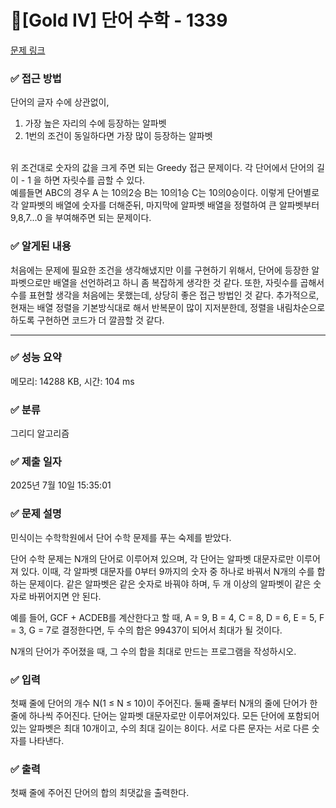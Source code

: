 # 📁[Gold IV] 단어 수학 - 1339 

[문제 링크](https://www.acmicpc.net/problem/1339) 

### ✅ 접근 방법
단어의 글자 수에 상관없이, 
1) 가장 높은 자리의 수에 등장하는 알파벳
2) 1번의 조건이 동일하다면 가장 많이 등장하는 알파벳<br><br>

위 조건대로 숫자의 값을 크게 주면 되는 Greedy 접근 문제이다. 각 단어에서 단어의 길이 - 1 을 하면 자릿수를 곱할 수 있다. <br>예를들면 ABC의 경우 A 는 10의2승 B는 10의1승 C는 10의0승이다.
이렇게 단어별로 각 알파벳의 배열에 숫자를 더해준뒤, 마지막에 알파벳 배열을 정렬하여 큰 알파벳부터 9,8,7...0 을 부여해주면 되는 문제이다.

### ✅  알게된 내용
처음에는 문제에 필요한 조건을 생각해냈지만 이를 구현하기 위해서, 단어에 등장한 알파벳으로만 배열을 선언하려고 하니 좀 복잡하게 생각한 것 같다.
또한, 자릿수를 곱해서 수를 표현할 생각을 처음에는 못했는데, 상당히 좋은 접근 방법인 것 같다.
추가적으로, 현재는 배열 정렬을 기본방식대로 해서 반복문이 많이 지저분한데, 정렬을 내림차순으로 하도록 구현하면 코드가 더 깔끔할 것 같다.

<hr>

### ✅ 성능 요약

메모리: 14288 KB, 시간: 104 ms

### ✅ 분류

그리디 알고리즘

### ✅  제출 일자

2025년 7월 10일 15:35:01

### ✅ 문제 설명

<p>민식이는 수학학원에서 단어 수학 문제를 푸는 숙제를 받았다.</p>

<p>단어 수학 문제는 N개의 단어로 이루어져 있으며, 각 단어는 알파벳 대문자로만 이루어져 있다. 이때, 각 알파벳 대문자를 0부터 9까지의 숫자 중 하나로 바꿔서 N개의 수를 합하는 문제이다. 같은 알파벳은 같은 숫자로 바꿔야 하며, 두 개 이상의 알파벳이 같은 숫자로 바뀌어지면 안 된다.</p>

<p>예를 들어, GCF + ACDEB를 계산한다고 할 때, A = 9, B = 4, C = 8, D = 6, E = 5, F = 3, G = 7로 결정한다면, 두 수의 합은 99437이 되어서 최대가 될 것이다.</p>

<p>N개의 단어가 주어졌을 때, 그 수의 합을 최대로 만드는 프로그램을 작성하시오.</p>

### ✅ 입력 

 <p>첫째 줄에 단어의 개수 N(1 ≤ N ≤ 10)이 주어진다. 둘째 줄부터 N개의 줄에 단어가 한 줄에 하나씩 주어진다. 단어는 알파벳 대문자로만 이루어져있다. 모든 단어에 포함되어 있는 알파벳은 최대 10개이고, 수의 최대 길이는 8이다. 서로 다른 문자는 서로 다른 숫자를 나타낸다.</p>

### ✅ 출력 

 <p>첫째 줄에 주어진 단어의 합의 최댓값을 출력한다.</p>

